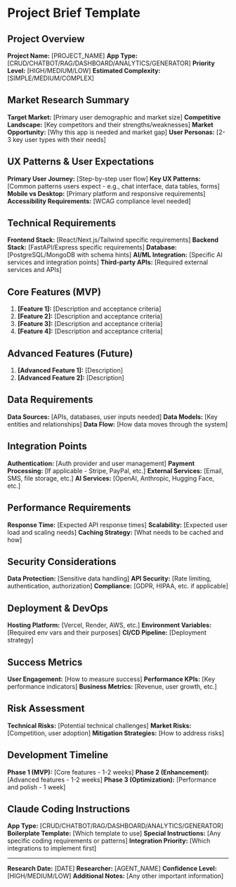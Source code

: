 # Project Brief Template

## Project Overview
**Project Name:** [PROJECT_NAME]
**App Type:** [CRUD/CHATBOT/RAG/DASHBOARD/ANALYTICS/GENERATOR]
**Priority Level:** [HIGH/MEDIUM/LOW]
**Estimated Complexity:** [SIMPLE/MEDIUM/COMPLEX]

## Market Research Summary
**Target Market:** [Primary user demographic and market size]
**Competitive Landscape:** [Key competitors and their strengths/weaknesses]
**Market Opportunity:** [Why this app is needed and market gap]
**User Personas:** [2-3 key user types with their needs]

## UX Patterns & User Expectations
**Primary User Journey:** [Step-by-step user flow]
**Key UX Patterns:** [Common patterns users expect - e.g., chat interface, data tables, forms]
**Mobile vs Desktop:** [Primary platform and responsive requirements]
**Accessibility Requirements:** [WCAG compliance level needed]

## Technical Requirements
**Frontend Stack:** [React/Next.js/Tailwind specific requirements]
**Backend Stack:** [FastAPI/Express specific requirements]
**Database:** [PostgreSQL/MongoDB with schema hints]
**AI/ML Integration:** [Specific AI services and integration points]
**Third-party APIs:** [Required external services and APIs]

## Core Features (MVP)
1. **[Feature 1]:** [Description and acceptance criteria]
2. **[Feature 2]:** [Description and acceptance criteria]
3. **[Feature 3]:** [Description and acceptance criteria]
4. **[Feature 4]:** [Description and acceptance criteria]

## Advanced Features (Future)
1. **[Advanced Feature 1]:** [Description]
2. **[Advanced Feature 2]:** [Description]

## Data Requirements
**Data Sources:** [APIs, databases, user inputs needed]
**Data Models:** [Key entities and relationships]
**Data Flow:** [How data moves through the system]

## Integration Points
**Authentication:** [Auth provider and user management]
**Payment Processing:** [If applicable - Stripe, PayPal, etc.]
**External Services:** [Email, SMS, file storage, etc.]
**AI Services:** [OpenAI, Anthropic, Hugging Face, etc.]

## Performance Requirements
**Response Time:** [Expected API response times]
**Scalability:** [Expected user load and scaling needs]
**Caching Strategy:** [What needs to be cached and how]

## Security Considerations
**Data Protection:** [Sensitive data handling]
**API Security:** [Rate limiting, authentication, authorization]
**Compliance:** [GDPR, HIPAA, etc. if applicable]

## Deployment & DevOps
**Hosting Platform:** [Vercel, Render, AWS, etc.]
**Environment Variables:** [Required env vars and their purposes]
**CI/CD Pipeline:** [Deployment strategy]

## Success Metrics
**User Engagement:** [How to measure success]
**Performance KPIs:** [Key performance indicators]
**Business Metrics:** [Revenue, user growth, etc.]

## Risk Assessment
**Technical Risks:** [Potential technical challenges]
**Market Risks:** [Competition, user adoption]
**Mitigation Strategies:** [How to address risks]

## Development Timeline
**Phase 1 (MVP):** [Core features - 1-2 weeks]
**Phase 2 (Enhancement):** [Advanced features - 1-2 weeks]
**Phase 3 (Optimization):** [Performance and polish - 1 week]

## Claude Coding Instructions
**App Type:** [CRUD/CHATBOT/RAG/DASHBOARD/ANALYTICS/GENERATOR]
**Boilerplate Template:** [Which template to use]
**Special Instructions:** [Any specific coding requirements or patterns]
**Integration Priority:** [Which integrations to implement first]

---
**Research Date:** [DATE]
**Researcher:** [AGENT_NAME]
**Confidence Level:** [HIGH/MEDIUM/LOW]
**Additional Notes:** [Any other important information]
